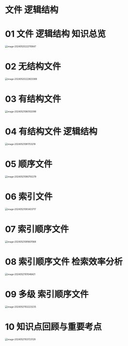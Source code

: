 # 文件 逻辑结构



# 01 文件 逻辑结构 知识总览

<img src="https://cvp.oss-cn-shanghai.aliyuncs.com/picgo/202405202221880.png" alt="image-20240520222110647" style="zoom:50%;" />



# 02 无结构文件

<img src="https://cvp.oss-cn-shanghai.aliyuncs.com/picgo/202405202226468.png" alt="image-20240520222603369" style="zoom:50%;" />



# 03 有结构文件

<img src="https://cvp.oss-cn-shanghai.aliyuncs.com/picgo/202405210801409.png" alt="image-20240521080102099" style="zoom:50%;" />



# 04 有结构文件 逻辑结构

<img src="https://cvp.oss-cn-shanghai.aliyuncs.com/picgo/202405210817311.png" alt="image-20240521081703219" style="zoom:50%;" />



# 05 顺序文件

<img src="https://cvp.oss-cn-shanghai.aliyuncs.com/picgo/202405210907737.png" alt="image-20240521090750279" style="zoom:50%;" />



# 06 索引文件

<img src="https://cvp.oss-cn-shanghai.aliyuncs.com/picgo/202405210934937.png" alt="image-20240521093403717" style="zoom:50%;" />



# 07 索引顺序文件

<img src="https://cvp.oss-cn-shanghai.aliyuncs.com/picgo/202405210956719.png" alt="image-20240521095601568" style="zoom:50%;" />



# 08 索引顺序文件 检索效率分析

<img src="https://cvp.oss-cn-shanghai.aliyuncs.com/picgo/202405211010555.png" alt="image-20240521101046421" style="zoom:50%;" />



# 09 多级 索引顺序文件

<img src="https://cvp.oss-cn-shanghai.aliyuncs.com/picgo/202405211022355.png" alt="image-20240521102223235" style="zoom:50%;" />



# 10 知识点回顾与重要考点

<img src="https://cvp.oss-cn-shanghai.aliyuncs.com/picgo/202405211037293.png" alt="image-20240521103723129" style="zoom:50%;" />